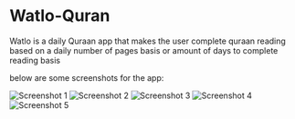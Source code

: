 # Watlo-Quran 
Watlo is a daily Quraan app that makes the user complete quraan reading based on a daily number of pages basis or amount of days to complete reading basis

below are some screenshots for the app:

![Screenshot 1](https://i.postimg.cc/87cTkjX0/Simulator_Screen_Shot_-_i_Phone_X_-_2018-09-18_at_01.25.56.png)
![Screenshot 2](https://i.postimg.cc/sGJ3xSRt/Simulator_Screen_Shot_-_i_Phone_8_Plus_-_2018-09-18_at_02.04.46.png)
![Screenshot 3](https://i.postimg.cc/SJyy5Z6q/Simulator_Screen_Shot_-_i_Phone_8_Plus_-_2018-09-18_at_02.04.50.png)
![Screenshot 4](https://i.postimg.cc/fVPDVD6T/Simulator_Screen_Shot_-_i_Phone_X_-_2018-09-18_at_01.28.20.png)
![Screenshot 5](https://i.postimg.cc/QH0Xrpm7/Simulator_Screen_Shot_-_i_Phone_X_-_2018-09-18_at_01.28.32.png)
